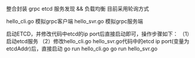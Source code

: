 整合封装 grpc etcd  服务发现 && 负载均衡 目前采用轮询方式 

hello_cli.go 模拟grpc客户端
hello_svr.go 模拟grpc服务端

启动ETCD，并修改代码中etcd的ip port后直接启动即可，操作步骤如下：
（1）启动etcd服务
（2）修改hello_cli.go hello_svr.go代码中的etcd ip port(变量为etcdAddr)后，直接启动 
go run hello_cli.go
go run hello_svr.go


